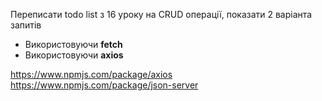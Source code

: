 Переписати todo list з 16 уроку на CRUD операції, показати 2 варіанта запитів 
 - Використовуючи **fetch**
 - Використовуючи **axios**

 https://www.npmjs.com/package/axios
 https://www.npmjs.com/package/json-server